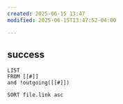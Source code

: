 ```yaml
---
created: 2025-06-15 13:47
modified: 2025-06-15T13:47:52-04:00

---
```

## success

```dataview
LIST
FROM [[#]]
and !outgoing([[#]])

SORT file.link asc
```
